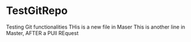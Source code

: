 # TestGitRepo
Testing Git functionalities
THis is a new file in Maser
This is another line in Master, AFTER a PUll REquest
